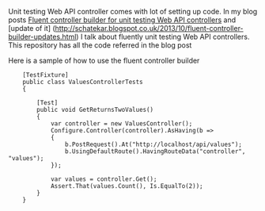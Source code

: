Unit testing Web API controller comes with lot of setting up code. In my blog posts [Fluent controller builder for unit testing Web API controllers](http://schatekar.blogspot.co.uk/2013/10/fluent-controller-builder-for-unit.html) and [update of it] (http://schatekar.blogspot.co.uk/2013/10/fluent-controller-builder-updates.html) I talk about fluently unit testing Web API controllers. This repository has all the code referred in the blog post

Here is a sample of how to use the fluent controller builder

```
    [TestFixture]
    public class ValuesControllerTests
    {

        [Test]
        public void GetReturnsTwoValues()
        {
            var controller = new ValuesController();
            Configure.Controller(controller).AsHaving(b =>
            {
                b.PostRequest().At("http://localhost/api/values");
                b.UsingDefaultRoute().HavingRouteData("controller", "values");
            });

            var values = controller.Get();
            Assert.That(values.Count(), Is.EqualTo(2));
        }
    }
```
